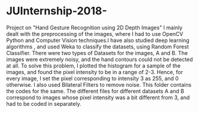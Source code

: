 # JUInternship-2018-
Project on "Hand Gesture Recognition using 2D Depth Images"
I mainly dealt with the preprocessing of the images, where I had to use OpenCV Python and Computer Vision techniques.I
have also studied deep learning algorithms , and used Weka to classify the datasets, using Random
Forest Classifier.
There were two types of Datasets for the images, A and B. The images were extremely noisy, and the hand contours could not be detected at all. To solve this problem,
I plotted the histogram for a sample of the images, and found the pixel intensity to be in a range of 2-3. Hence, for every image, I set the pixel corresponding to
intensity 3 as 255, and 0 otherwise. I also used Bilateral Filters to remove noise. This folder contains the codes for the same. The different files for different
datasets A and B correspond to images whose pixel intensity was a bit different from 3, and had to be coded in separately.
